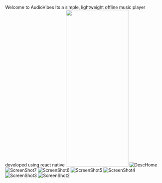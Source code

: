 Welcome to AudioVibes Its a simple, lightweight offline music player developed using react native
<img src="https://github.com/MrUnknownji/AudioVibes2/assets/95078278/708f276a-d202-4b50-b31d-323d4af41957" width="200" height="500" />
![DescHome](https://github.com/MrUnknownji/AudioVibes2/assets/95078278/3068c23a-dfb6-471a-86bf-aa8608f95749)
![ScreenShot7](https://github.com/MrUnknownji/AudioVibes2/assets/95078278/5b4e5457-a4a2-4b0f-bfbd-ca1d5365be89)
![ScreenShot6](https://github.com/MrUnknownji/AudioVibes2/assets/95078278/b8ffb929-ad45-4d39-8bcf-9b9dd70d67b8)
![ScreenShot5](https://github.com/MrUnknownji/AudioVibes2/assets/95078278/3c8a9785-141f-4e86-85e5-4e57764d0f83)
![ScreenShot4](https://github.com/MrUnknownji/AudioVibes2/assets/95078278/17ba5b69-d188-47cb-9ec5-b825c68d14a9)
![ScreenShot3](https://github.com/MrUnknownji/AudioVibes2/assets/95078278/20ed79cd-0a45-4ac4-8430-ac613ab1f955)
![ScreenShot2](https://github.com/MrUnknownji/AudioVibes2/assets/95078278/2b78f890-a0a7-4de8-9076-12be3adb0107)
